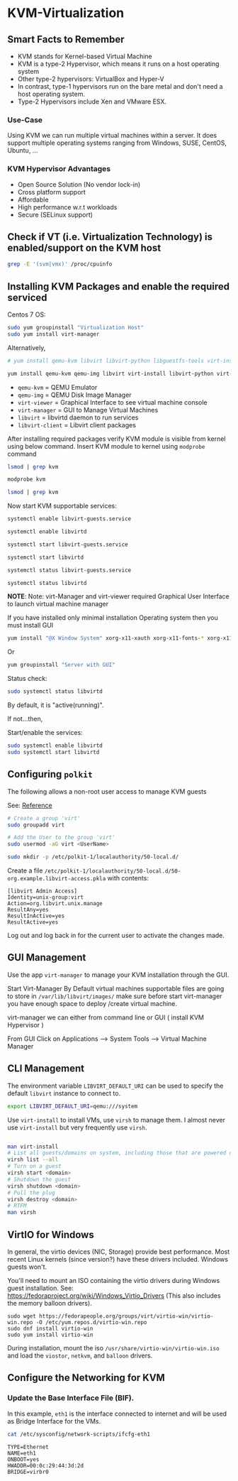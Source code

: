 # KVM-Virtualization

## Smart Facts to Remember
- KVM stands for Kernel-based Virtual Machine
- KVM is a type-2 Hypervisor, which means it runs on a host operating system
- Other type-2 hypervisors: VirtualBox and Hyper-V
- In contrast, type-1 hypervisors run on the bare metal and don't need a host operating system.
- Type-2 Hypervisors include Xen and VMware ESX.

### Use-Case
Using KVM we can run multiple virtual machines within a server. It does support multiple operating systems ranging from Windows, SUSE, CentOS, Ubuntu, ...

### KVM Hypervisor Advantages
- Open Source Solution (No vendor lock-in)
- Cross platform support
- Affordable
- High performance w.r.t workloads
- Secure (SELinux support)


## Check if VT (i.e. Virtualization Technology) is enabled/support on the KVM host

```sh
grep -E '(svm|vmx)' /proc/cpuinfo
```


## Installing KVM Packages and enable the required serviced

Centos 7 OS:

```sh
sudo yum groupinstall "Virtualization Host"
sudo yum install virt-manager
```

Alternatively, 
```bash
# yum install qemu-kvm libvirt libvirt-python libguestfs-tools virt-install -y

yum install qemu-kvm qemu-img libvirt virt-install libvirt-python virt-manager virt-install libvirt-client virt-viewer -y
```

- `qemu-kvm` = QEMU Emulator 
- `qemu-img` = QEMU Disk Image Manager
- `virt-viewer` = Graphical Interface to see virtual machine console
- `virt-manager` = GUI to Manage Virtual Machines
- `libvirt` = libvirtd daemon to run services
- `libvirt-client` = Libvirt client packages

After installing required packages verify KVM module is visible from kernel using below command. Insert KVM module to kernel using `modprobe` command

```sh 
lsmod | grep kvm

modprobe kvm

lsmod | grep kvm
```

Now start KVM supportable services:

```sh
systemctl enable libvirt-guests.service

systemctl enable libvirtd

systemctl start libvirt-guests.service

systemctl start libvirtd

systemctl status libvirt-guests.service 

systemctl status libvirtd
```

**NOTE**: 
Note: virt-Manager and virt-viewer required Graphical User Interface to launch virtual machine manager

If you have installed only minimal installation Operating system then you must install GUI

```sh
yum install "@X Window System" xorg-x11-xauth xorg-x11-fonts-* xorg-x11-utils -y
```

Or

```sh
yum groupinstall "Server with GUI"
```


Status check:
```sh
sudo systemctl status libvirtd
```
By default, it is "active(running)". 

If not...then,

Start/enable the services:
```sh
sudo systemctl enable libvirtd
sudo systemctl start libvirtd
```


## Configuring `polkit`

The following allows a non-root user access to manage KVM guests

See: [Reference](http://www.linuxsysadmintutorials.com/configure-polkit-to-run-virsh-as-a-normal-user/)

```sh
# Create a group 'virt'
sudo groupadd virt

# Add the User to the group 'virt' 
sudo usermod -aG virt <UserName>

sudo mkdir -p /etc/polkit-1/localauthority/50-local.d/
```

Create a file `/etc/polkit-1/localauthority/50-local.d/50-org.example.libvirt-access.pkla` with contents:

```
[libvirt Admin Access]
Identity=unix-group:virt
Action=org.libvirt.unix.manage
ResultAny=yes
ResultInActive=yes
ResultActive=yes
```

Log out and log back in for the current user to activate the changes made.

## GUI Management

Use the app `virt-manager` to manage your KVM installation through the GUI.

Start Virt-Manager 
By Default virtual machines supportable files are going to store in `/var/lib/libvirt/images/` make sure before start virt-manager you have enough space to deploy /create virtual machine. 

virt-manager we can either from command line or GUI ( install KVM Hypervisor ) 

From GUI Click on Applications –> System Tools –> Virtual Machine Manager



## CLI Management

The environment variable `LIBVIRT_DEFAULT_URI` can be used to specify the default `libvirt` instance to connect to.

```sh
export LIBVIRT_DEFAULT_URI=qemu:///system
```

Use `virt-install` to install VMs, use `virsh` to manage them. I almost never use `virt-install` but very frequently use `virsh`.

```sh

man virt-install
# List all guests/domains on system, including those that are powered off
virsh list --all
# Turn on a guest
virsh start <domain>
# Shutdown the guest
virsh shutdown <domain>
# Pull the plug
virsh destroy <domain>
# RTFM
man virsh

```

## VirtIO for Windows

In general, the virtio devices (NIC, Storage) provide best performance. Most recent Linux kernels (since version?) have these drivers included. Windows guests won't.

You'll need to mount an ISO containing the virtio drivers during Windows guest installation. See: https://fedoraproject.org/wiki/Windows_Virtio_Drivers (This also includes the memory balloon drivers).

    sudo wget https://fedorapeople.org/groups/virt/virtio-win/virtio-win.repo -O /etc/yum.repos.d/virtio-win.repo
    sudo dnf install virtio-win
    sudo yum install virtio-win

During installation, mount the iso `/usr/share/virtio-win/virtio-win.iso` and load the `viostor`, `netkvm`, and `balloon` drivers.


## Configure the Networking for KVM

### Update the Base Interface File (BIF).
In this example, `eth1` is the interface connected to internet and will be used as Bridge Interface for the VMs.

```sh
cat /etc/sysconfig/network-scripts/ifcfg-eth1
```

```
TYPE=Ethernet
NAME=eth1
ONBOOT=yes
HWADDR=00:0c:29:44:3d:2d
BRIDGE=virbr0
```

### 




























